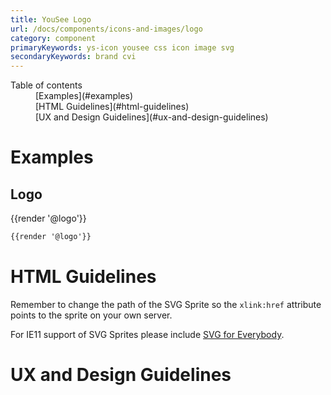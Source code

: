 ```yaml
---
title: YouSee Logo
url: /docs/components/icons-and-images/logo
category: component
primaryKeywords: ys-icon yousee css icon image svg
secondaryKeywords: brand cvi
---
```


<nav class="element-navigation">
  <dl class="element-navigation__list">
    <dt class="element-navigation__title">Table of contents</dt>
    <dd class="element-navigation__item">[Examples](#examples)</dd>
    <dd class="element-navigation__item">[HTML Guidelines](#html-guidelines)</dd>
    <dd class="element-navigation__item">[UX and Design Guidelines](#ux-and-design-guidelines)</dd>
  </dl>
</nav>

# Examples
## Logo
<div class="element-preview">
  <div class="element-preview__inner">{{render '@logo'}}</div>
</div>

```html
{{render '@logo'}}
```

# HTML Guidelines
Remember to change the path of the SVG Sprite so the `xlink:href` attribute points to the sprite on your own server.

For IE11 support of SVG Sprites please include [SVG for Everybody](https://github.com/jonathantneal/svg4everybody).

# UX and Design Guidelines

